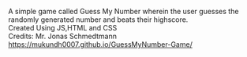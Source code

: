 A simple game called Guess My Number wherein the user guesses the randomly generated number and beats their highscore.\
Created Using JS,HTML and CSS\
Credits: Mr. Jonas Schmedtmann\
https://mukundh0007.github.io/GuessMyNumber-Game/
